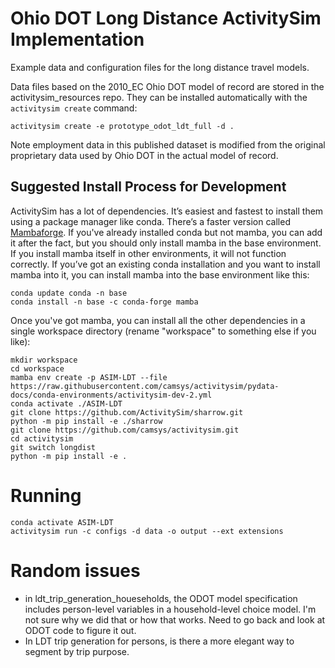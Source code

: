 # Ohio DOT Long Distance ActivitySim Implementation

Example data and configuration files for the long distance travel models.

Data files based on the 2010_EC Ohio DOT model of record are stored in the
activitysim_resources repo.  They can be installed automatically with
the `activitysim create` command:

```
activitysim create -e prototype_odot_ldt_full -d .
```

Note employment data in this published dataset is modified from the original
proprietary data used by Ohio DOT in the actual model of record.

## Suggested Install Process for Development

ActivitySim has a lot of dependencies. It’s easiest and fastest to install them
using a package manager like conda. There’s a faster version called
[Mambaforge](https://github.com/conda-forge/miniforge#mambaforge).  If you've
already installed conda but not mamba, you can add it after the fact, but you
should only install mamba in the base environment. If you install mamba itself
in other environments, it will not function correctly. If you’ve got an existing
conda installation and you want to install mamba into it, you can install mamba
into the base environment like this:

```
conda update conda -n base
conda install -n base -c conda-forge mamba
```

Once you've got mamba, you can install all the other dependencies in a single
workspace directory (rename "workspace" to something else if you like):

```
mkdir workspace
cd workspace
mamba env create -p ASIM-LDT --file https://raw.githubusercontent.com/camsys/activitysim/pydata-docs/conda-environments/activitysim-dev-2.yml
conda activate ./ASIM-LDT
git clone https://github.com/ActivitySim/sharrow.git
python -m pip install -e ./sharrow
git clone https://github.com/camsys/activitysim.git
cd activitysim
git switch longdist
python -m pip install -e .
```


# Running

```
conda activate ASIM-LDT
activitysim run -c configs -d data -o output --ext extensions
```

# Random issues

- in ldt_trip_generation_houeseholds, the ODOT model specification includes person-level variables in a household-level choice model.  I'm not sure why we did that or how that works.  Need to go back and look at ODOT code to figure it out.
- In LDT trip generation for persons, is there a more elegant way to segment by trip purpose.
